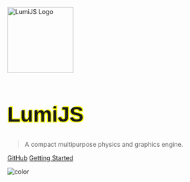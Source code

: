 <image src="Logo.png" width="150px" height="150px" alt="LumiJS Logo"></image>
<b><h1 style="font-family: 'Montserrat', sans-serif; font-size: 3rem; text-shadow: -2px 2px 0 yellow,
				  2px 2px 0 yellow,
				 2px -2px 0 yellow;
				-2px -2px 0 yellow;">LumiJS</h1></b>

> A compact multipurpose physics and graphics engine.

[GitHub](https://github.com/FuriousTsunami/LumiJS)
[Getting Started](/#introduction)

![color](lightyellow)
